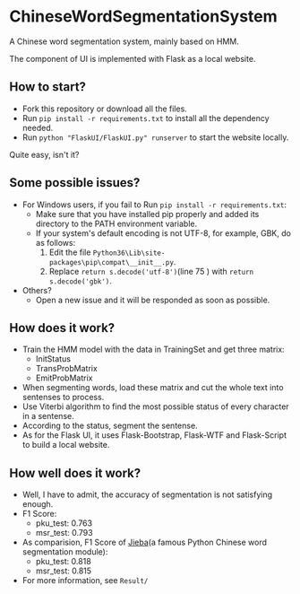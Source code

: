 # ChineseWordSegmentationSystem
A Chinese word segmentation system, mainly based on HMM.

The component of UI is implemented with Flask as a local website.

## How to start?

* Fork this repository or download all the files.
* Run `pip install -r requirements.txt` to install all the dependency needed.
* Run `python "FlaskUI/FlaskUI.py" runserver` to start the website locally.

Quite easy, isn't it?

## Some possible issues?

* For Windows users, if you fail to Run `pip install -r requirements.txt`:
    * Make sure that you have installed pip properly and added its directory to the PATH environment variable.
    * If your system's default encoding is not UTF-8, for example, GBK, do as follows:
        1. Edit the file `Python36\Lib\site-packages\pip\compat\__init__.py`.
        2. Replace `return s.decode('utf-8')`(line 75 ) with  `return s.decode('gbk')`.
* Others?
    * Open a new issue and it will be responded as soon as possible.

## How does it work?

* Train the HMM model with the data in TrainingSet and get three matrix:
    * InitStatus
    * TransProbMatrix
    * EmitProbMatrix
* When segmenting words, load these matrix and cut the whole text into sentenses to process.
* Use Viterbi algorithm to find the most possible status of every character in a sentense.
* According to the status, segment the sentense.
* As for the Flask UI, it uses Flask-Bootstrap, Flask-WTF and Flask-Script to build a local website.

## How well does it work?

* Well, I have to admit, the accuracy of segmentation is not satisfying enough.
* F1 Score:
    * pku_test: 0.763
    * msr_test: 0.793
* As comparision, F1 Score of [Jieba](https://github.com/fxsjy/jieba)(a famous Python Chinese word segmentation module):
    * pku_test: 0.818
    * msr_test: 0.815
* For more information, see `Result/`





